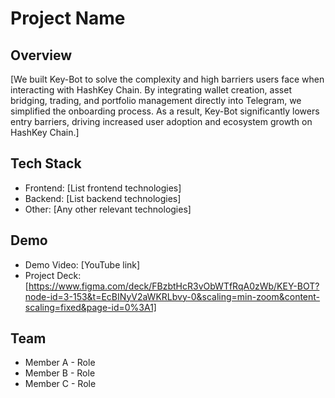 # Project Name

## Overview
[We built Key-Bot to solve the complexity and high barriers users face when interacting with HashKey Chain. By integrating wallet creation, asset bridging, trading, and portfolio management directly into Telegram, we simplified the onboarding process. As a result, Key-Bot significantly lowers entry barriers, driving increased user adoption and ecosystem growth on HashKey Chain.]

## Tech Stack
- Frontend: [List frontend technologies]
- Backend: [List backend technologies]
- Other: [Any other relevant technologies]

## Demo
- Demo Video: [YouTube link]
- Project Deck: [https://www.figma.com/deck/FBzbtHcR3vObWTfRqA0zWb/KEY-BOT?node-id=3-153&t=EcBINyV2aWKRLbvy-0&scaling=min-zoom&content-scaling=fixed&page-id=0%3A1]

## Team
- Member A - Role
- Member B - Role
- Member C - Role
